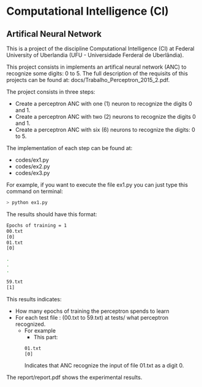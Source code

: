 # Computational Intelligence (CI)

## Artifical Neural Network

This is a project of the discipline Computational Intelligence (CI) at Federal University of Uberlandia (UFU - Universidade Ferderal de Uberlândia). 

This project consists in implements an artifical neural network (ANC) to recognize some digits: 0 to 5. The full description of the requisits of this projects can be found at: docs/Trabalho_Perceptron_2015_2.pdf.

The project consists in three steps:
- Create a perceptron ANC with one (1) neuron to recognize the digits 0 and 1.
- Create a perceptron ANC with two (2) neurons to recognize the digits 0 and 1.
- Create a perceptron ANC with six (6) neurons to recognize the digits: 0 to 5.

The implementation of each step can be found at:
- codes/ex1.py
- codes/ex2.py
- codes/ex3.py

For example, if you want to execute the file ex1.py you can just type this command on terminal:
```bash
> python ex1.py
```
The results should have this format:
```bash
Epochs of training = 1
00.txt
[0]
01.txt
[0]

.
.
.

59.txt
[1]
```
This results indicates:
- How many epochs of training the perceptron spends to learn
- For each test file : (00.txt to 59.txt) at tests/ what perceptron recognized.
  - For example
    - This part:
    ```bash
    01.txt
    [0]
    ```
    Indicates that ANC recognize the input of file 01.txt as a digit 0.
    

The report/report.pdf shows the experimental results.
